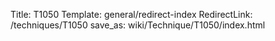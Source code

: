 Title: T1050
Template: general/redirect-index
RedirectLink: /techniques/T1050
save_as: wiki/Technique/T1050/index.html